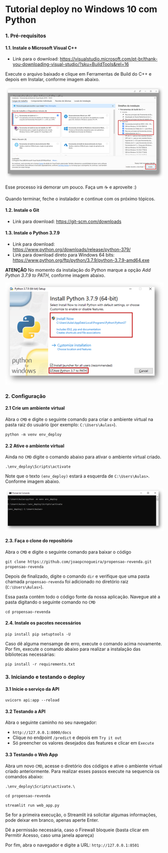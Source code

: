 # Tutorial deploy no Windows 10 com Python
### 1. Pré-requisitos

#### 1.1. Instale o Microsoft Visual C++

* Link para o download: https://visualstudio.microsoft.com/pt-br/thank-you-downloading-visual-studio/?sku=BuildTools&rel=16

Execute o arquivo baixado e clique em Ferramentas de Build do C++ e depois em Instalar, conforme imagem abaixo.

![Path Python](./imagens/microsoft-visual-cpp.png)

Esse processo irá demorar um pouco. Faça um :coffee: ​e aproveite :)

Quando terminar, feche o instalador e continue com os próximo tópicos.


#### 1.2. Instale o Git

* Link para download: https://git-scm.com/downloads


#### 1.3. Instale o Python 3.7.9

* Link para download: https://www.python.org/downloads/release/python-379/
* Link para download direto para Windows 64 bits: https://www.python.org/ftp/python/3.7.9/python-3.7.9-amd64.exe

**ATENÇÂO** No momento da instalação do Python marque a opção *Add Python 3.7.9 to PATH*, conforme imagem abaixo.



![Path Python](./imagens/instalacao_python.png)




### 2. Configuração

#### 2.1 Crie um ambiente virtual

Abra o `CMD` e digite o seguinte comando para criar o ambiente virtual na pasta raiz do usuário (por exemplo: `C:\Users\Aulas>`).


```
python -m venv env_deploy
```

#### 2.2 Ative o ambiente virtual

Ainda no `CMD` digite o comando abaixo para ativar o ambiente virtual criado.

```
.\env_deploy\Scripts\activate
```

Note que o texto `(env_deploy)` estará a esquerda de `C:\Users\Aulas>`. Conforme imagem abaixo.

![Path Python](./imagens/ativando_venv.png)


#### 2.3. Faça o clone do repositório

Abra o `CMD` e digite o seguinte comando para baixar o código

```
git clone https://github.com/joaopcnogueira/propensao-revenda.git  propensao-revenda
```

Depois de finalizado, digite o comando `dir` e verifique que uma pasta chamada `propensao-revenda` foi adicionado no diretório raiz (`C:\Users\Aulas>`).

Essa pasta contém todo o código fonte da nossa aplicação. Navegue até a pasta digitando o seguinte comando no `CMD`

```
cd propensao-revenda
```

#### 2.4. Instale os pacotes necessários


```
pip install pip setuptools -U
```

Caso dê alguma mensamge de erro, execute o comando acima novamente. Por fim, execute o comando abaixo para realizar a instalação das bibliotecas necessárias:


```
pip install -r requirements.txt
```


### 3. Iniciando e testando o deploy

#### 3.1 Inicie o serviço da API

```
uvicorn api:app --reload
```


#### 3.2 Testando a API

Abra o seguinte caminho no seu navegador:

* `http://127.0.0.1:8000/docs`
* Clique no endpoint `/predict` e depois em `Try it out` 
* Só preencher os valores desejados das features e clicar em `Execute` 


#### 3.3 Testando o Web App

Abra um novo `CMD`, acesse o diretório dos códigos e ative o ambiente virtual criado anteriormente. Para realizar esses passos execute na sequencia os comandos abaixo:


```
.\env_deploy\Scripts\activate.\
```


```
cd propensao-revenda
```


```
streamlit run web_app.py
```

Se for a primeira execução, o Streamlit irá solicitar algumas informações, pode deixar em branco, apenas aperte Enter.

Dê a permissão necessária, caso o Firewall bloqueie (basta clicar em Permitir Acesso, caso uma janela apareça)


Por fim, abra o navegador e digite a URL: `http://127.0.0.1:8501`

